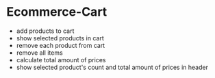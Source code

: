 # Ecommerce-Cart
- add products to cart
- show selected products in cart
- remove each product from cart
- remove all items
- calculate total amount of prices
- show selected product's count and total amount of prices in header
